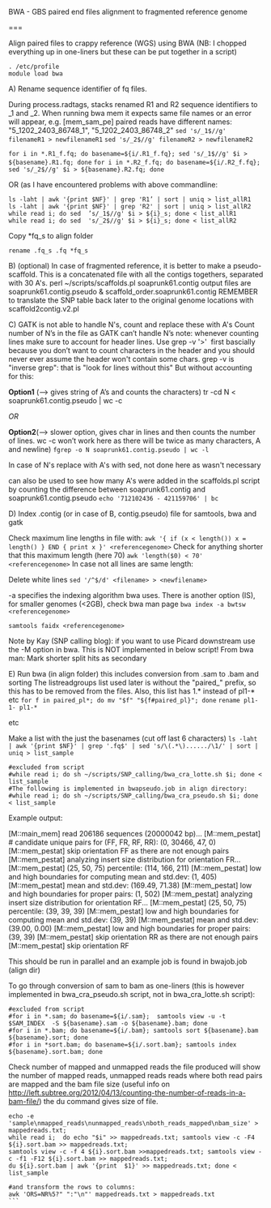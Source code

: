 BWA - GBS paired end files alignment to fragmented reference genome

===

Align paired files to crappy reference (WGS) using BWA (NB: I chopped everything up in
one-liners but these can be put together in a script)
```
. /etc/profile
module load bwa
```

A) Rename sequence identifier of fq files. 

During process.radtags, stacks renamed R1 and R2 sequence identifiers to _1 and _2. When running bwa mem it expects same file names or an error will appear, e.g. [mem_sam_pe] paired reads have different names: 
"5_1202_2403_86748_1", "5_1202_2403_86748_2" 
```sed 's/_1$//g' filenameR1 > newfilenameR1```
```sed 's/_2$//g' filenameR2 > newfilenameR2```

```for i in *.R1_f.fq; do basename=${i/.R1_f.fq}; sed 's/_1$//g' $i > ${basename}.R1.fq; done```
```for i in *.R2_f.fq; do basename=${i/.R2_f.fq}; sed 's/_2$//g' $i > ${basename}.R2.fq; done```

OR (as I have encountered problems with above commandline:

```
ls -laht | awk '{print $NF}' | grep 'R1’ | sort | uniq > list_allR1
ls -laht | awk '{print $NF}' | grep 'R2' | sort | uniq > list_allR2
while read i; do sed  ’s/_1$//g' $i > ${i}_s; done < list_allR1
while read i; do sed  's/_2$//g' $i > ${i}_s; done < list_allR2
```

Copy *fq_s to align folder

```
rename .fq_s .fq *fq_s
```

B) (optional) In case of fragmented reference, it is better to make a pseudo-scaffold. This is 
a concatenated file with all the contigs togethers, separated with 30 A's.
perl ~/scripts/scaffolds.pl soaprunk61.contig
output files are soaprunk61.contig.pseudo  & scaffold_order.soaprunk61.contig
REMEMBER to translate the SNP table back later to the original genome locations
 with scaffold2contig.v2.pl

C) GATK is not able to handle N's, count and replace these with A's
Count number of N’s in the file as GATK can’t handle N’s
note: whenever counting lines make sure to account for header lines.
Use grep -v '>'  first bascially because you don’t want to count characters in the
header and you should never ever assume the header won't contain some chars.
grep -v is "inverse grep": that is "look for lines without this"
But without accounting for this:

**Option1** (—> gives string of A’s and counts the characters)
tr -cd N < soaprunk61.contig.pseudo | wc -c 
 
*OR*

**Option2**(—> slower option, gives char in lines and then counts the number of lines.
 wc -c won’t work here as there will be twice as many characters, A and newline)
```fgrep -o N soaprunk61.contig.pseudo | wc -l```

In case of N's replace with A's with sed, not done here as wasn't necessary

can also be used to see how many A's were added in the scaffolds.pl script
by counting the difference between soaprunk61.contig and soaprunk61.contig.pseudo
```echo '712102436 - 421159706' | bc```

D) Index .contig (or in case of B, contig.pseudo) file for samtools, bwa and gatk

Check maximum line lengths in file with:
```awk '{ if (x < length()) x = length() } END { print x }' <referencegenome>```
Check for anything shorter that this maximum length (here 70)
```awk 'length($0) < 70' <referencegenome>```
In case not all lines are same length:

Delete white lines
```sed '/^$/d' <filename> > <newfilename>```

-a specifies the indexing algorithm bwa uses. There is another option (IS), for smaller
genomes (<2GB), check bwa man page
```bwa index -a bwtsw <referencegenome>```

```samtools faidx <referencegenome>```

Note by Kay (SNP calling blog): if you want to use Picard downstream use the -M option in bwa. This is NOT
implemented in below script! From bwa man: Mark shorter split hits as secondary


E) Run bwa (in align folder) 
this includes conversion from .sam to .bam and sorting
The listreadgroups list used later is without the "paired_" prefix, so this has to be
removed from the files. Also, this list has 1.* instead of pl1-* etc
```for f in paired_pl*; do mv "$f" "${f#paired_pl}"; done```
```rename pl1- 1- pl1-*```

etc

Make a list with the just the basenames (cut off last 6 characters)
```ls -laht | awk '{print $NF}' | grep '.fq$' | sed 's/\(.*\)....../\1/' | sort | uniq > list_sample```

```
#excluded from script
#while read i; do sh ~/scripts/SNP_calling/bwa_cra_lotte.sh $i; done < list_sample
#The following is implemented in bwapseudo.job in align directory:
#while read i; do sh ~/scripts/SNP_calling/bwa_cra_pseudo.sh $i; done < list_sample
```

Example output:

[M::main_mem] read 206186 sequences (20000042 bp)...
[M::mem_pestat] # candidate unique pairs for (FF, FR, RF, RR): (0, 30466, 47, 0)
[M::mem_pestat] skip orientation FF as there are not enough pairs
[M::mem_pestat] analyzing insert size distribution for orientation FR...
[M::mem_pestat] (25, 50, 75) percentile: (114, 166, 211)
[M::mem_pestat] low and high boundaries for computing mean and std.dev: (1, 405)
[M::mem_pestat] mean and std.dev: (169.49, 71.38)
[M::mem_pestat] low and high boundaries for proper pairs: (1, 502)
[M::mem_pestat] analyzing insert size distribution for orientation RF...
[M::mem_pestat] (25, 50, 75) percentile: (39, 39, 39)
[M::mem_pestat] low and high boundaries for computing mean and std.dev: (39, 39)
[M::mem_pestat] mean and std.dev: (39.00, 0.00)
[M::mem_pestat] low and high boundaries for proper pairs: (39, 39)
[M::mem_pestat] skip orientation RR as there are not enough pairs
[M::mem_pestat] skip orientation RF

This should be run in parallel and an example job is found in bwajob.job (align dir)

To go through conversion of sam to bam as one-liners (this is however implemented in
bwa_cra_pseudo.sh script, not in bwa_cra_lotte.sh script):

```
#excluded from script
#for i in *.sam; do basename=${i/.sam};  samtools view -u -t  $SAM_INDEX  -S ${basename}.sam -o ${basename}.bam; done
#for i in *.bam; do basename=${i/.bam}; samtools sort ${basename}.bam ${basename}.sort; done
#for i in *sort.bam; do basename=${i/.sort.bam}; samtools index ${basename}.sort.bam; done
```

Check number of mapped and unmapped reads
the file produced will show the number of mapped reads, unmapped reads reads where
both read pairs are mapped and the bam file size (useful info on
http://left.subtree.org/2012/04/13/counting-the-number-of-reads-in-a-bam-file/)
the du command gives size of file.

````
echo -e 'sample\nmapped_reads\nunmapped_reads\nboth_reads_mapped\nbam_size' > mappedreads.txt;
while read i;  do echo "$i" >> mappedreads.txt; samtools view -c -F4 ${i}.sort.bam >> mappedreads.txt;  
samtools view -c -f 4 ${i}.sort.bam >>mappedreads.txt; samtools view -c -f1 -F12 ${i}.sort.bam >> mappedreads.txt; 
du ${i}.sort.bam | awk '{print  $1}' >> mappedreads.txt; done < list_sample

#and transform the rows to columns:
awk 'ORS=NR%5?" ":"\n"' mappedreads.txt > mappedreads.txt
```

